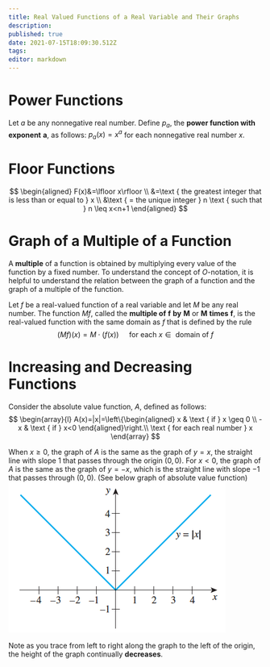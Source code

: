 ```yaml
---
title: Real Valued Functions of a Real Variable and Their Graphs
description: 
published: true
date: 2021-07-15T18:09:30.512Z
tags: 
editor: markdown
---
```


# Power Functions
Let $a$ be any nonnegative real number. Define $p_{a}$, the **power function with exponent** $\boldsymbol{a}$, as follows:
$p_{a}(x)=x^{a}$ for each nonnegative real number $x$.

# Floor Functions

$$
\begin{aligned}
F(x)&=\lfloor x\rfloor \\
&=\text { the greatest integer that is less than or equal to } x \\
&\text { = the unique integer } n \text { such that } n \leq x<n+1
\end{aligned}
$$

# Graph of a Multiple of a Function
A **multiple** of a function is obtained by multiplying every value of the function by a fixed number. To understand the concept of $O$-notation, it is helpful to understand the relation between the graph of a function and the graph of a multiple of the function.

Let $f$ be a real-valued function of a real variable and let $M$ be any real number. The function $M f$, called the **multiple of** $\boldsymbol{f}$ **by** $\boldsymbol{M}$ or $\boldsymbol{M}$ **times** $\boldsymbol{f}$, is the real-valued function with the same domain as $f$ that is defined by the rule
$$
(M f)(x)=M \cdot(f(x)) \quad \text { for each } x \in \text { domain of } f
$$

# Increasing and Decreasing Functions

Consider the absolute value function, $A$, defined as follows: 
$$
\begin{array}{l}
A(x)=|x|=\left\{\begin{aligned}
x & \text { if } x \geq 0 \\
-x & \text { if } x<0
\end{aligned}\right.\\
\text { for each real number } x
\end{array}
$$

When $x \geq 0$, the graph of $A$ is the same as the graph of $y=x$, the straight line with slope 1 that passes through the origin $(0,0)$. For $x<0$, the graph of $A$ is the same as the graph of $y=-x$, which is the straight line with slope $-1$ that passes through $(0,0) .$ (See below graph of absolute value function)
![graph_of_absolute_value_function.png](/graph_of_absolute_value_function.png)

Note as you trace from left to right along the graph to the left of the origin, the height of the graph continually **decreases**.